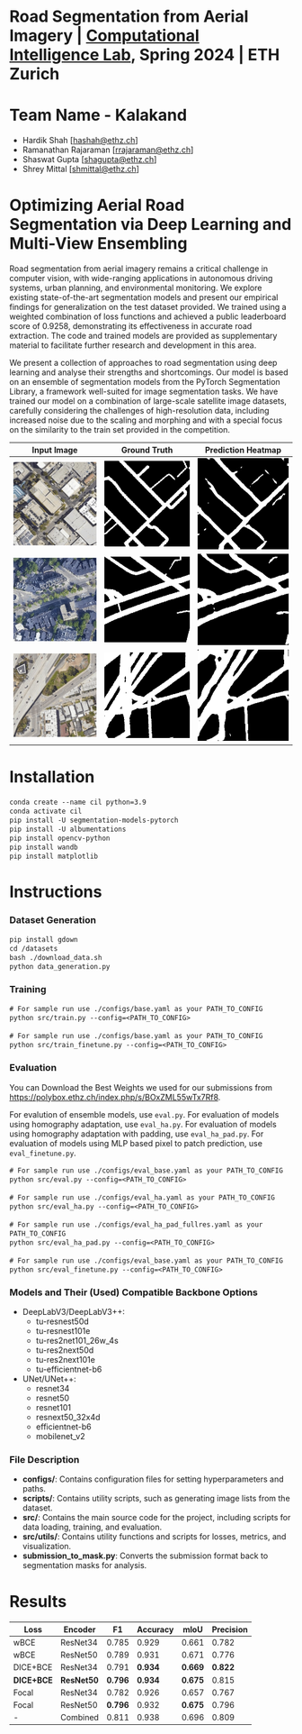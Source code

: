 # Road Segmentation from Aerial Imagery | [Computational Intelligence Lab](https://www.vorlesungen.ethz.ch/Vorlesungsverzeichnis/lerneinheit.view?semkez=2024S&ansicht=ALLE&lerneinheitId=176863&lang=en), Spring 2024 | ETH Zurich

# Team Name - Kalakand
- Hardik Shah [hashah@ethz.ch]
- Ramanathan Rajaraman [rrajaraman@ethz.ch]
- Shaswat Gupta [shagupta@ethz.ch]
- Shrey Mittal [shmittal@ethz.ch]

# Optimizing Aerial Road Segmentation via Deep Learning and Multi-View Ensembling
Road segmentation from aerial imagery remains a critical challenge in computer vision, with wide-ranging applications in autonomous driving systems, urban planning, and environmental monitoring. We explore existing state-of-the-art segmentation models and present our empirical findings for generalization on the test dataset provided. We trained using a weighted combination of loss functions and achieved a public leaderboard score of 0.9258, demonstrating its effectiveness in accurate road extraction. The code and trained models are provided as supplementary material to facilitate further research and development in this area.

We present a collection of approaches to road segmentation using deep learning and analyse their strengths and shortcomings. Our model is based on an ensemble of segmentation models from the PyTorch Segmentation Library, a framework well-suited for image segmentation tasks. We have trained our model on a combination of large-scale satellite image datasets, carefully considering the challenges of high-resolution data, including increased noise due to the scaling and morphing and with a special focus on the similarity to the train set provided in the competition.

| Input Image | Ground Truth | Prediction Heatmap |
|-------------|--------------|--------------------|
| ![Example Image](sample_images/data1.png) | ![Example Image](sample_images/gt1.png) | ![Example Image](sample_images/p1.png) |
| ![Example Image](sample_images/data2.png) | ![Example Image](sample_images/gt2.png) | ![Example Image](sample_images/p2.png) |
| ![Example Image](sample_images/data3.png) | ![Example Image](sample_images/gt3.png) | ![Example Image](sample_images/p3.png) |

# Installation
```
conda create --name cil python=3.9
conda activate cil
pip install -U segmentation-models-pytorch
pip install -U albumentations
pip install opencv-python
pip install wandb
pip install matplotlib
```

# Instructions
### Dataset Generation
```
pip install gdown
cd /datasets
bash ./download_data.sh
python data_generation.py
```

### Training
```
# For sample run use ./configs/base.yaml as your PATH_TO_CONFIG
python src/train.py --config=<PATH_TO_CONFIG>

# For sample run use ./configs/base.yaml as your PATH_TO_CONFIG
python src/train_finetune.py --config=<PATH_TO_CONFIG>
```

### Evaluation
You can Download the Best Weights we used for our submissions from https://polybox.ethz.ch/index.php/s/BOxZML55wTx7Rf8.

For evalution of ensemble models, use `eval.py`. 
For evaluation of models using homography adaptation, use `eval_ha.py`.
For evaluation of models using homography adaptation with padding, use `eval_ha_pad.py`.
For evaluation of models using MLP based pixel to patch prediction, use `eval_finetune.py`.

```
# For sample run use ./configs/eval_base.yaml as your PATH_TO_CONFIG
python src/eval.py --config=<PATH_TO_CONFIG>

# For sample run use ./configs/eval_ha.yaml as your PATH_TO_CONFIG
python src/eval_ha.py --config=<PATH_TO_CONFIG>

# For sample run use ./configs/eval_ha_pad_fullres.yaml as your PATH_TO_CONFIG
python src/eval_ha_pad.py --config=<PATH_TO_CONFIG>

# For sample run use ./configs/eval_base.yaml as your PATH_TO_CONFIG
python src/eval_finetune.py --config=<PATH_TO_CONFIG>
```

### Models and Their (Used) Compatible Backbone Options
- DeepLabV3/DeepLabV3++:
    - tu-resnest50d
    - tu-resnest101e
    - tu-res2net101_26w_4s
    - tu-res2next50d
    - tu-res2next101e
    - tu-efficientnet-b6
- UNet/UNet++:
    - resnet34
    - resnet50
    - resnet101
    - resnext50_32x4d
    - efficientnet-b6
    - mobilenet_v2

### File Description
- **configs/**: Contains configuration files for setting hyperparameters and paths.
- **scripts/**: Contains utility scripts, such as generating image lists from the dataset.
- **src/**: Contains the main source code for the project, including scripts for data loading, training, and evaluation.
- **src/utils/**: Contains utility functions and scripts for losses, metrics, and visualization.
- **submission_to_mask.py**: Converts the submission format back to segmentation masks for analysis.

# Results
| Loss     | Encoder   | F1   | Accuracy | mIoU | Precision |
|----------|-----------|------|----------|------|-----------|
| wBCE     | ResNet34  | 0.785 | 0.929    | 0.661 | 0.782     |
| wBCE     | ResNet50  | 0.789 | 0.931    | 0.671 | 0.776     |
| DICE+BCE | ResNet34  | 0.791 | **0.934**| **0.669** | **0.822** |
| **DICE+BCE** | **ResNet50** | **0.796** | **0.934** | **0.675** | 0.815 |
| Focal    | ResNet34  | 0.782 | 0.926    | 0.657 | 0.767     |
| Focal    | ResNet50  | **0.796** | 0.932 | **0.675** | 0.796 |
| -        | Combined  | 0.811 | 0.938    | 0.696 | 0.809     |


